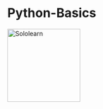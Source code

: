 # Python-Basics
<a href="t.ly/GGHH">
<img alt="Sololearn" src="https://www.google.com/imgres?imgurl=https%3A%2F%2Ficonape.com%2Fwp-content%2Fpng_logo_vector%2Fsololearn-logo.png&imgrefurl=https%3A%2F%2Ficonape.com%2Fsololearn-logo-logo-icon-svg-png.html&tbnid=Nllni-XPSCn9NM&vet=12ahUKEwj_rYbMnaf1AhUX8xoKHcz0DK8QMygCegUIARC1AQ..i&docid=vCW52Xsn0aWufM&w=600&h=600&itg=1&q=sololearn%20logo%20png&ved=2ahUKEwj_rYbMnaf1AhUX8xoKHcz0DK8QMygCegUIARC1AQ" width="165"/>
</a>